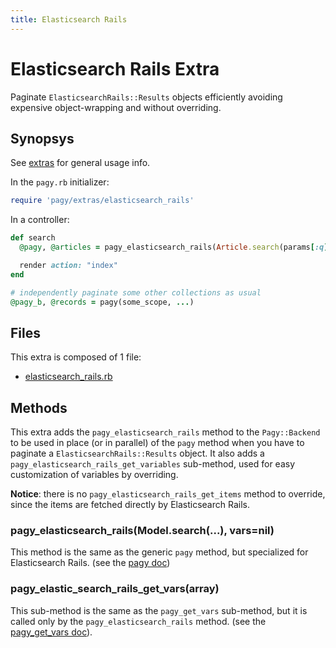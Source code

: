 ```yaml
---
title: Elasticsearch Rails
---
```

# Elasticsearch Rails Extra

Paginate `ElasticsearchRails::Results` objects efficiently avoiding expensive object-wrapping and without overriding.

## Synopsys

See [extras](../extras.md) for general usage info.

In the `pagy.rb` initializer:

```ruby
require 'pagy/extras/elasticsearch_rails'
```

In a controller:

```ruby
def search
  @pagy, @articles = pagy_elasticsearch_rails(Article.search(params[:q]).records, items: 10)

  render action: "index"
end

# independently paginate some other collections as usual
@pagy_b, @records = pagy(some_scope, ...)
```

## Files

This extra is composed of 1 file:

- [elasticsearch_rails.rb](https://github.com/ddnexus/pagy/blob/master/lib/pagy/extras/elasticsearch_rails.rb)

## Methods

This extra adds the `pagy_elasticsearch_rails` method to the `Pagy::Backend` to be used in place (or in parallel) of the `pagy` method when you have to paginate a `ElasticsearchRails::Results` object. It also adds a `pagy_elasticsearch_rails_get_variables` sub-method, used for easy customization of variables by overriding.

**Notice**: there is no `pagy_elasticsearch_rails_get_items` method to override, since the items are fetched directly by Elasticsearch Rails.

### pagy_elasticsearch_rails(Model.search(...), vars=nil)

This method is the same as the generic `pagy` method, but specialized for Elasticsearch Rails. (see the [pagy doc](../api/backend.md#pagycollection-varsnil))

### pagy_elastic_search_rails_get_vars(array)

This sub-method is the same as the `pagy_get_vars` sub-method, but it is called only by the `pagy_elasticsearch_rails` method. (see the [pagy_get_vars doc](../api/backend.md#pagy_get_varscollection-vars)).
